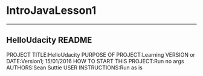 # IntroJavaLesson1
------------------------------------------------------------------------
HelloUdacity README
------------------------------------------------------------------------

PROJECT TITLE:HelloUdacity
PURPOSE OF PROJECT:Learning
VERSION or DATE:Version1; 15/01/2016
HOW TO START THIS PROJECT:Run no args
AUTHORS:Sean Suttie
USER INSTRUCTIONS:Run as is

